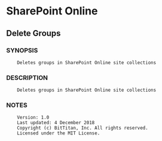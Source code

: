 # SharePoint Online
## Delete Groups
### SYNOPSIS
```
    Deletes groups in SharePoint Online site collections
```
### DESCRIPTION
```
    Deletes groups in SharePoint Online site collections
```
### NOTES
```
    Version: 1.0
    Last updated: 4 December 2018
    Copyright (c) BitTitan, Inc. All rights reserved.
    Licensed under the MIT License.
```

